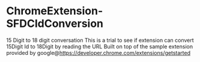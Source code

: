 # ChromeExtension-SFDCIdConversion
15 Digit to 18 digit conversation
This is a trial to see if extension can convert 15Digit Id to 18Digit by reading the URL
Built on top of the sample extension provided by google@https://developer.chrome.com/extensions/getstarted
